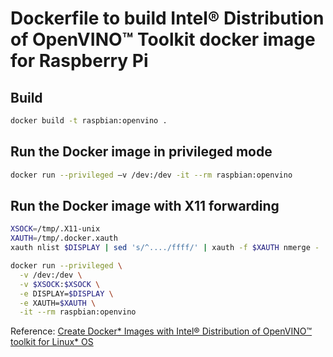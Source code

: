 # Dockerfile to build Intel® Distribution of OpenVINO™ Toolkit docker image for Raspberry Pi


## Build

~~~bash
docker build -t raspbian:openvino .
~~~


## Run the Docker image in privileged mode

~~~bash
docker run --privileged –v /dev:/dev -it --rm raspbian:openvino
~~~


## Run the Docker image with X11 forwarding

~~~bash
XSOCK=/tmp/.X11-unix
XAUTH=/tmp/.docker.xauth
xauth nlist $DISPLAY | sed 's/^..../ffff/' | xauth -f $XAUTH nmerge -

docker run --privileged \
  -v /dev:/dev \
  -v $XSOCK:$XSOCK \
  -e DISPLAY=$DISPLAY \
  -e XAUTH=$XAUTH \
  -it --rm raspbian:openvino
 ~~~
 
 
Reference: [Create Docker* Images with Intel® Distribution of OpenVINO™ toolkit for Linux* OS
](https://docs.openvinotoolkit.org/latest/_docs_install_guides_installing_openvino_docker.html#building_docker_image_for_intel_movidius_neural_compute_stick)
